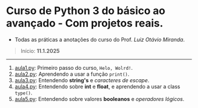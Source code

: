 # Curso de Python 3 do básico ao avançado - Com projetos reais.

- Todas as práticas a anotações do curso do Prof. *Luiz Otávio Miranda*.
>   Início: **11.1.2025**
---
 1. [aula1.py](https://github.com/DevGuilhermePort/python_udemy/blob/main/aula1.py): Primeiro passo do curso, `Helo, Wolrd!`.
 2. [aula2.py](https://github.com/DevGuilhermePort/python_udemy/blob/main/aula2.py): Aprendendo a usar a função `print()`.
 3. [aula3.py](https://github.com/DevGuilhermePort/python_udemy/blob/main/aula3.py): Entendendo **string's** e *caracteres de escape*.
 4. [aula4.py](https://github.com/DevGuilhermePort/python_udemy/blob/main/aula4.py): Entendendo sobre **int** e **float**, e aprendendo a usar a class `type()`.
 5. [aula5.py](https://github.com/DevGuilhermePort/python_udemy/blob/main/aula5.py): Entendendo sobre valores **booleanos** e *operadores lógicos*.
